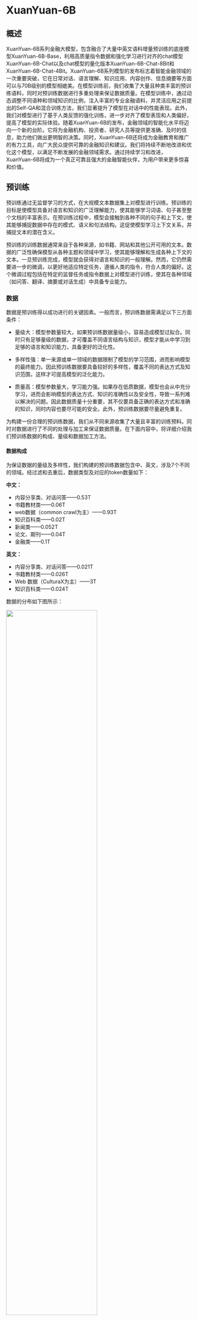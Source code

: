 # XuanYuan-6B

## 概述

XuanYuan-6B系列金融大模型，包含融合了大量中英文语料增量预训练的底座模型XuanYuan-6B-Base，利用高质量指令数据和强化学习进行对齐的chat模型XuanYuan-6B-Chat以及chat模型的量化版本XuanYuan-6B-Chat-8Bit和XuanYuan-6B-Chat-4Bit。XuanYuan-6B系列模型的发布标志着智能金融领域的一次重要突破，它在日常对话、语言理解、知识应用、内容创作、信息摘要等方面可以与70B级别的模型相媲美。在模型训练前，我们收集了大量且种类丰富的预训练语料，同时对预训练数据进行多重处理来保证数据质量。在模型训练中，通过动态调整不同语种和领域知识的比例，注入丰富的专业金融语料，并灵活应用之前提出的Self-QA和混合训练方法，我们显著提升了模型在对话中的性能表现。此外，我们对模型进行了基于人类反馈的强化训练，进一步对齐了模型表现和人类偏好，提高了模型的实际体验。随着XuanYuan-6B的发布，金融领域的智能化水平将迈向一个新的台阶。它将为金融机构、投资者、研究人员等提供更准确、及时的信息，助力他们做出更明智的决策。同时，XuanYuan-6B还将成为金融教育和推广的有力工具，向广大民众提供可靠的金融知识和建议。我们将持续不断地改进和优化这个模型，以满足不断发展的金融领域需求。通过持续学习和改进，XuanYuan-6B将成为一个真正可靠且强大的金融智能伙伴，为用户带来更多惊喜和价值。

## 预训练

预训练通过无监督学习的方式，在大规模文本数据集上对模型进行训练。预训练的目标是使模型具备对语言和知识的广泛理解能力，使其能够学习词语、句子甚至整个文档的丰富表示。在预训练过程中，模型会接触到各种不同的句子和上下文，使其能够捕捉数据中存在的模式、语义和句法结构。这促使模型学习上下文关系，并捕捉文本的潜在含义。

预训练的训练数据通常来自于各种来源，如书籍、网站和其他公开可用的文本。数据的广泛性确保模型从各种主题和领域中学习，使其能够理解和生成各种上下文的文本。一旦预训练完成，模型就会获得对语言和知识的一般理解。然而，它仍然需要进一步的微调，以更好地适应特定任务，遵循人类的指令，符合人类的偏好。这个微调过程包括在特定的监督任务或指令数据上对模型进行训练，使其在各种领域（如问答、翻译、摘要或对话生成）中具备专业能力。

### 数据

数据是预训练得以成功进行的关键因素。一般而言，预训练数据需满足以下三方面条件：

* 量级大：模型参数量较大，如果预训练数据量级小，容易造成模型过拟合。同时只有足够量级的数据，才可覆盖不同语言结构与知识，模型才能从中学习到足够的语言和知识能力，具备更好的泛化性。

* 多样性强：单一来源或单一领域的数据限制了模型的学习范围，进而影响模型的最终能力。因此预训练数据要具备较好的多样性，覆盖不同的表达方式及知识范围，这样才可提高模型的泛化能力。

* 质量高：模型参数量大，学习能力强。如果存在低质数据，模型也会从中充分学习，进而会影响模型的表达方式、知识的准确性以及安全性，导致一系列难以解决的问题。因此数据质量十分重要，其不仅要具备正确的表达方式和准确的知识，同时内容也要尽可能的安全。此外，预训练数据要尽量避免重复。

为构建一份合理的预训练数据，我们从不同来源收集了大量且丰富的训练预料。同时对数据进行了不同的处理与加工来保证数据质量。在下面内容中，将详细介绍我们预训练数据的构成、量级和数据加工方法。

#### 数据构成

为保证数据的量级及多样性，我们构建的预训练数据包含中、英文，涉及7个不同的领域。经过滤和去重后，数据类型及对应的token数量如下：

**中文：**
* 内容分享类、对话问答——0.53T
* 书籍教材类——0.06T
* web数据（common crawl为主）——0.93T
* 知识百科类——0.02T
* 新闻类——0.052T
* 论文、期刊——0.04T
* 金融类——0.1T

**英文：**
* 内容分享类、对话问答——0.021T
* 书籍教材类——0.026T
* Web 数据（CulturaX为主）——3T
* 知识百科类——0.024T

数据的分布如下图所示：

<img src=resources/pretraining_data.png width=70%>

#### 数据处理

为保证预训练数据的质量，我们采取了一系列方法对数据进行处理，包括规则清洗、PPL过滤、数据去重和内容安全过滤。下面将介绍数据处理的具体内容。

**规则清洗：** 规则清洗主要按照预先设计的一系列规则来对数据进行规范化和过滤。规则清洗速度较快，但只能清洗特定模式的数据，无法深入理解文本内容。尽管如此，规则清洗也可解决大量有明显问题的数据。具体而言，规则清洗主要包括以下几方面：

* 格式规范化：主要包括中文繁简转换，标点符号全半角统一、重复符号压缩处理；
* 关键词过滤（篇章级）：使用恶意关键词过滤明显有害的文本；
* 长度过滤（行级别）：过滤掉过短或无效片段。

**PPL过滤：** 除了衡量大语言模型的文本建模能力外，PPL[<sup>1</sup>](#ppl)也是一个很好的衡量数据内容质量的指标。我们使用统计语言模型针对PPL过高的文本进行过滤，保留语义流畅的高质量文本内容。

**数据去重：** 我们使用MinHash[<sup>2</sup>](#minhash)方案进行重复数据过滤，主要包括如下步骤：MinHash生成、构建LSH索引和相似的pair、根据相似的pair求连通图、全局去重。

**内容安全过滤：** 为更大程度缓解大模型的安全隐患，我们需要进一步对预训练数据进行安全过滤。目标是过滤掉垃圾广告、政治敏感、暴力、色情等不符合人类价值观的数据。为了保持模型的泛化性，不能直接将以上几个领域的数据全部直接删除。因此我们详细制定了不同领域的内容标准，人工标注有害和无害样本，训练多个内容有害分类器。再经过人工评估，确定分类器的阈值，在清洗掉有害文本的前提下，避免大量误伤文本。

在预训练中，我们并没有使用全部的数据，而是按照一定的策略从每个领域中采样一定量的数据进行模型训练。

### 训练

与其他语言模型（LLMs）类似，我们采用了类似于LLaMA[<sup>3</sup>](#llama)<sup>,</sup>[<sup>4</sup>](#llama2)框架的结构。我们的模型具有4096个隐藏单元，由30层和32个注意力头组成。为了融入位置信息，我们采用了RoPE[<sup>5</sup>](#rope)作为位置嵌入技术。模型中使用的激活函数是SwiGLU[<sup>6</sup>](#swiglu)，并使用RMSNorm[<sup>7</sup>](#rmsnorm)进行归一化处理。在训练过程中，我们将最大序列长度设置为2048个token。词表的大小为39438，与我们先前模型（XuanYuan-13B、XuanYuan-70B）使用的词表一致。这些设置和架构选择使得我们的模型能够有效地捕捉和处理给定数据中的复杂语言模式和依赖关系。为了高效训练我们的模型，我们使用NVIDIA A800 80GB GPU以及DeepSpeed[<sup>8</sup>](#deepspeed)分布式训练框架，在DeepSpeed中，我们使用zero[<sup>9</sup>](#zero) stage 1。下表展示了我们模型的具体配置。

| models       | size | hidden size | layers | heads | position embedding | activation function | normalization | vocab   | length |
| ------------ | ---- | ----------- | ------ | ----- | ------------------ | ------------------- | ------------- | ------- | ------ |
| LLaMA        | 7B   | 4096        | 32     | 32    | ROPE               | SwiGLU              | RMSNorm       | 32,000  | 2,048  |
| LLaMA2       | 7B   | 4096        | 32     | 32    | ROPE               | SwiGLU              | RMSNorm       | 32,000  | 4,096  |
| ChatGLM-6B   | 6B   | 4096        | 28     | 32    | ROPE               | GELU                | Layer Norm    | 130,528 | 2,048  |
| ChatGLM2-6B  | 6B   | 4096        | 28     | 32    | ROPE               | SwiGLU              | RMSNorm       | 65,024  | 32,768 |
| Baichuan-7B  | 7B   | 4096        | 32     | 32    | ROPE               | SwiGLU              | RMSNorm       | 64,000  | 4,096  |
| Baichuan2-7B | 7B   | 4096        | 32     | 32    | ROPE               | SwiGLU              | RMSNorm       | 125,696 | 4,096  |
| Qwen-7B      | 7B   | 4096        | 32     | 32    | ROPE               | SwiGLU              | RMSNorm       | 151,851 | 2,048  |
| Yi-6B        | 6B   | 4096        | 32     | 32    | ROPE               | SwiGLU              | RMSNorm       | 64,000  | 4,096  |
|XuanYuan-6B   | 6B   | 4096        | 30     | 32    | ROPE               | SwiGLU              | RMSNorm       | 39,438  | 2,048  |

在训练过程中，我们使用了各种类型的数据，包括新闻文章、用户生成内容、研究论文、书籍和代码示例等。这种多样的数据来源丰富了训练语料库，使模型能够从不同的领域和文本类型中学习。为了确保模型的性能提升，我们在训练过程中采用动态评估和调整的方法。具体而言，我们在每个检查点对模型在特定任务或基准上的性能进行评估，并根据评估结果动态调整不同来源的训练数据配比。通过不断监控模型的训练进展并微调数据分布，我们可以不断优化模型训练过程，提升模型的各项能力。

为了增强模型的考试能力，我们采用了额外的考试题和知识点。这确保了模型在考试场景中能够提供准确的解答。为了实现这一点，我们利用离线搜索增强技术，根据给定的上下文检索相应的考试题和答案。这种方法使得模型能够利用更广泛的与考试相关的信息，并提高其生成精确答案的能力。此外，为了使模型能够以生成式的方式获取知识，我们将选择题的提示和选项转化为相应的知识点。这种方法使得模型能够从具体实例中进行泛化，并在考试和问答环境中灵活应用其所掌握的知识。通过采用这种方法，模型对底层概念有了更深入的理解，并能够提供更全面和有见地的回答。

下表展示了预训练的超参数配置：

| Hyperparameter      | XuanYuan-6B |
| ------------------- | ----------- |
| Batch size / device | 6           |
| Learning rate       | 5e-4        |
| Min. learning rate  | 1e-6        |
| Warmup steps        | 50          |
| Gradient clipping   | 1.0         |

## 有监督微调

### 数据构造

在有监督微调中，数据的选择是成功的基石。数据的质量、数量和配比都扮演着至关重要的角色。质量决定了模型学习的内容，数量影响着模型对任务的适应性，而配比则平衡了模型对通用知识与任务特定知识的利用。以下是具体的几个方面：
* 数据质量：选择高质量的数据至关重要，因为它确保了模型学习到的内容是准确、一致且具有代表性的。标注的正确性、内容的准确性和数据的多样性都是关键因素。不良的数据质量可能导致模型学习到错误的模式，降低其泛化能力，甚至引发过拟合。
* 数据数量：数据量的选择也至关重要。充足的数据有助于模型更好地学习任务的特征和模式，提高其性能。然而，过多的数据也可能增加计算资源的负担，导致训练时间延长，并可能引入噪声。因此，需要在数据的有效性和训练成本之间找到平衡。
* 数据配比：在微调过程中，需要将预训练数据与特定任务数据合理配比。这需要根据任务需求进行调整，以确保模型既能学习到通用语言知识，又能掌握任务特定知识。在某些情况下，增加特定任务数据的比例可能有助于提高模型在该任务上的性能；而在其他情况下，保持一定的通用知识可能更为关键。
* 数据多样性与代表性：为了确保模型在真实场景中具有良好的泛化能力，所选择的数据应覆盖特定任务的各种场景、语境和类型。同时，选择来自不同来源和类型的数据可以提高模型的鲁棒性。

为了实现这些目标，我们采用self-QA[<sup>10</sup>](#selfqa)方法进行指令微调数据的收集。首先，我们简要介绍问题生成（QG）和问题回答（QA）这两个密切相关的任务。它们可以被视为一个对偶问题，前者涉及根据给定的段落或信息生成问题，后者涉及根据给定的段落或信息回答问题。特别是，机器阅读理解（MRC）技术通常用于QA任务。对于人类来说，自问自答学习意味着根据提供的信息提出问题并回答问题，然后将其回答与原始知识进行比较。这种方法在增强个体对提供信息的理解方面非常有效。对于特定领域的指令样本，我们可以将指令和输入视为一个整体，因此指令和输入可以等同于问题，而指令输出则等同于回答。

Self-QA方法能够在没有人工标注的情况下生成大量高质量的问答数据，为模型提供有监督的训练样本。基本思想是利用现有的高质量大型模型，根据无监督的知识生成微调数据。这些无监督的知识可以来自书籍、网页，也可以是从结构化的表格数据或图谱数据转换而来的非结构化文档数据。具体流程如下：

<img src=resources/6b_self_qa.png width=60%>

1. 知识引导的指令生成：使用语言模型ChatGPT根据无监督文本生成领域相关的指令。为了确保指令不依赖于参考文本内容，需要提供一些准则。这样就可以获得多个相关的指令，在下一个阶段使用。无监督的知识数据可以是连续文本，如书籍或网页，也可以是经过预处理的非结构化文本数据，如表格或知识图谱。对于这些结构化数据将采用下面的方法转换成非结构化数据：

<img src=resources/6b_stru_cha.png width=45%>

在这里使用的prompt如下：

<img src=resources/6b_ins_gen.png width=60%>

2. 机器阅读理解：在这个阶段，语言模型根据无监督的知识对生成的指令问题进行阅读理解，并生成答案。这里使用的prompt如下：

<img src=resources/6b_read_compre_prom.png width=60%>

3. 修剪与过滤：尽管在前面的阶段中规定了一些生成问题和答案的限制，但仍然会有一些违反规则的文本生成。此外，生成的指令示例可能也存在格式问题。因此，需要应用不同的启发式过滤器来确保生成的文本符合预定义的准则，并保持正确性和连贯性。经过过滤后的问题和答案可以直接用作指令微调数据。此外，还可以将指令和相应的无监督知识添加到问题中，以便模型学习特定的领域任务，如阅读理解和信息提取。通过以上步骤，self-QA方法可以在没有指令数据的情况下，利用高质量的大型模型从无监督文档中生成指令数据，并通过有监督微调提高模型在遵循指令方面的能力。

### 模型训练

在模型训练层面，我们使用混合微调训练的方式进行。虽然通用大型模型的使用越来越广泛，但特定领域模型的重要性也不可忽视。在许多领域中，语言的分布和特定的语言细微差别需要进行针对性的微调或专门训练的模型。因此，已经出现了一系列特定领域的大型模型，以满足不同领域的需求。特定领域的语言模型和聊天模型对数据分发和训练方法提出了更高的要求。它们需要捕捉特定领域的语言特征、术语和上下文，以实现最佳性能。然而，仅仅依靠特定领域的数据进行训练可能会导致灾难性的遗忘，即模型失去了之前从通用领域学到的知识，从而影响整体性能。混合微调训练框架的基本思想是结合通用领域和特定领域的数据进行训练，以获得更好的性能和更广泛的适应性。

混合微调方法是一种有效的策略，在微调阶段中巧妙地结合了无监督预训练数据和有监督指令微调数据，以避免灾难性遗忘的发生。无监督预训练数据可以通过从互联网抓取并进行清理和过滤来获取。至于有监督指令微调数据，我们采用了自我指导和自我问答等方法进行收集。混合微调方法的优势在于，它充分利用了预训练模型在大规模无监督数据上所学到的语言表示能力，并通过有监督指令微调数据提供任务特定的指导。通过混合无监督数据和有监督数据，包括通用和特定领域的数据，模型能够在微调过程中保持对预训练知识的记忆，从而避免灾难性遗忘的问题。这种方法不仅可以提高模型在特定任务上的性能，还能够增强其泛化能力和适应性。

## 强化对齐

基于人类反馈的强化学习（Reinforcement learning with human feedback，RLHF）是对大语言模型（Large language model，LLM）进行对齐的有效手段。参考Instruct-GPT[<sup>11</sup>](#instruct_gpt)和LLaMA2[<sup>4</sup>](#llama2)中的做法，我们也对指令微调后的XuanYuan-6B进行了RLHF训练，以进一步对齐模型表现与人类偏好，提高模型通用性、安全性及金融能力。

具体而言，RLHF过程一般包括三个步骤：偏好数据构建、奖励模型（Reward model，RM）训练及强化训练。接下来我们分别介绍每个步骤的具体做法。

### 偏好数据构建

偏好数据中包含了人类的偏好信息，一条偏好数据一般由4方面构成，即：

<span id="data_form"></span> $$(x, y_1, y_2, l) \tag{1}$$

其中 $x$ 为prompt， $y_1$ 和 $y_2$ 为prompt $x$ 的两条response， $l$ 为偏好标注信息，其标注了 $y_1$ 和 $y_2$ 哪个更符合人类偏好（在给定 $x$ 的条件下）。由此可见，要构建偏好数据集，我们要有prompt、prompt 对应的两个（或多个）response，同时还需要对数据进行偏好标注。

#### Prompt构建

在构建prompt时，我们重点关注两方面，一方面是数据的丰富度与多样性，一方面是数据的质量。

为保证数据的多样性，我们把通用性、安全性及金融属性进行了更细粒度的拆分，得到了多个子项，并按照一定的量级和比例收集每一子项的数据。这样可以使收集的prompt覆盖到不同的方面，同时具备合理的量级及配比。通用性的拆分以及各子项数据配比见下图。

<img src=resources/prompt_parts.png width=70%>

为保证数据质量，我们聘请了专业人员对数据进行了清洗：删除或修改有明显错误的prompt、改进表达或格式有瑕疵的prompt、保留正确的prompt。经过清洗后，我们获得了4w+高质量的prompt数据。

我们相信，数据至关重要。如果数据配比不合适，或者有重大质量问题，无论采用的算法多高明，学习到的模型也必然是不合理的。

#### Response生成

为保证RM训练数据和测试数据分布的一致性，避免出现OOD（Out of distribution）问题，我们使用XuanYuan-6B-SFT来产生response。这是因为RM测试数据为actor模型的输出（强化训练阶段），而actor的初始状态为XuanYuan-6B-SFT。

使用XuanYuan-6B-SFT的采样参数，在生成多个response时，response间彼此相似度较高，难以标注偏好信息。因此，我们提高了采样参数中temperature和top_p的值，然后再生成response，以保证response的多样性，以及其包含的偏好信息的多样性。

#### 偏好标注

当前业界流行的偏好标注方式主要有两种：rank标注及pair标注。rank标注中，一个prompt包含多个response（一般为4个），标注者要求对多个response进行排序。之后根据排序信息，可以将response两两组合，构建形如公式(1)所示的偏好数据。Instruct-GPT[<sup>11</sup>](#instruct_gpt)即采用这类标注方式。相比rank标注，pair标注则更为直接，一条prompt仅生成两个response，标注者直接比较两个response，标出哪条response更符合偏好。此外，一些标注方法也要求标出偏好的强度。Anthropic[<sup>12</sup>](#anthropic)和LLaMA2[<sup>4</sup>](#llama2)即采用pair形式的偏好标注。

初期，我们采用rank标注方式，但在实际操作时，发现这种标注方式一方面标注速度较慢，另一方面不同的标注人员标注结果的一致性较低。为了解决这个问题，我们也采用了pair标注方式，同时也要求标注出偏好的强度，以收集更多的偏好信息，来提升RM的泛化性能。下图展示了我们具体的标注页面，标注结果有8个档位，从左到右依次命名为A3、A2、A1、A0、B0、B1、B2、B3。其中A3表示A好于B的程度最高，B3表示B好于A的程度最高，其他档位依此类推。

<img src=resources/label_platform.png>

数据标注质量十分重要，如果标注的数据本身存在问题，那么模型训练绝对不会正常。为了提升标注质量，我们制定了一套完善的标注标准，覆盖了实际中可能出现的大多数场景，并在标注过程中不断发现和解决新出现的问题，不断扩充完善我们的标注标准。此外，我们对标注人员进行了深入的培训和指导，让他们能真正理解和使用这套标准，并在他们标注中遇到疑惑时及时解答。最后，我们对交付的标注结果进行了严格的质检，如数据不合格会重新进行标注，直至满足验收标准。通过一系列的优化措施，我们获得了一批覆盖面广、质量高的偏好数据。这些认真构建的数据是我们得以成功进行RLHF训练的关键。

### RM训练

#### 架构

我们使用XuanYuan-6B-SFT作为RM的基本架构。偏好数据中的response由XuanYuan-6B-SFT生成，因此XuanYuan-6B-SFT对偏好数据有更好的适配性，可以快速理解偏好数据并进行偏好建模。

对于XuanYuan-6B-SFT，我们去掉最后的LM_head layer，并将其替换为value head layer。Value head layer为一个线性层，输入是的XuanYuan-6B-SFT次顶层的特征，输出为一个一维的reward分数。训练开始时，我们将value head layer进行随机初始化。训练过程中，value head layer和底层XuanYuan-6B-SFT（已去掉LM_head layer）联合进行训练。

#### 数据

我们使用构建的偏好数据进行RM训练，但删除了偏好强度最低的数据（即A0，B0）。偏好强度低意味着两个response比较接近，未包含明显的偏好信息。这类数据歧义比较大，会让模型感觉比较“困惑”，不利于模型进行偏好建模。

在实际操作中，我们共使用了约6w+偏好数据，其中90%用于训练，剩余的10%用于测试。

#### 损失函数

我们使用对比损失进行RM训练，根据Bradley-Terry (BT)模型[<sup>13</sup>](#bt_model)，偏好分布可写成如下形式：

$$p(y_1 \succ y_2 \mid x) = \sigma[r_\theta(x,y_1) - r_\theta(x,y_2)] \tag{2}$$

其中 $x$ 为prompt， $y_1$ 和 $y_2$ 为 $x$ 的两个response， $\sigma$ 为sigmoid函数， $r(x,y)$ 为prompt $x$ 和相的response $y$ 的reward， $\theta$ 为RM的参数。给定公式(2)，偏好数据集 $\mathcal{D} = \lbrace x^{(i)}, y_c^{(i)}, y_r^{(i)}\rbrace_{i=1}^{N}$ 的负log似然（均值）为：

$$-\mathbb{E}\_{(x,y_c,y_r) \in \mathcal{D}}[\log \sigma(r_\theta(x,y_c) - r_\theta(x, y_r))] \tag{3}$$

其中 $y_c$ 为chosen resposne， $y_r$ 为rejected response，公式3即为训练RM常用的对比损失。

参考DeepSpeed-Chat[<sup>14</sup>](#dsc)中做法，我们使用token-level的对比损失来进行RM的训练。对于 $y_c$ 和 $y_r$，先找到他们第一个不相同的token所在的位置，作为起始位置；然后找到两个response结束的位置，并取两者的最大值，作为结束位置；之后计算从起始位置，到结束位置，相同位置上 $y_c$ 和 $y_r$ 之间的对比损失，最后求对比损失的均值作为该条偏好样本的损失。在预测阶段，我们取response最后一个token对应的reward作为该response的reward。

为保证训练/测试的一致性，训练时应该取 $y_c$ 最后一个token的reward和 $y_r$ 最后一个token的reward来计算对比损失，我们称这种对比损失为sentence-level损失。我们实验对比了两种损失函数的表现，结果表明sentence-level损失训练RM可获得更高的测试精度。但是RM不仅用于打reward分，还用于强化训练阶段critic model的初始化。我们发现使用sentence-level损失训练的RM初始化critic model后，强化训练会变得不稳定，难以收敛。因此我们仍使用token-level损失来进行RM训练，虽然精度会有小幅下降，但强化训练的稳定性会有较大提高。

#### 模型选择

在RM训练阶段，我们会训练多个epoch，并在每个epoch结束后存储当前RM，之后选择合适的RM进行后续强化训练。在选择RM时，我们主要看以下几点：

* 测试精度：因为测试精度客观反映了RM打分合理性；

* RM输出的reward尺度：如果reward值过小或过大，在后续强化训练时会产生数值问题，导致训练无法正常进行；

* chosen和rejected response reward之间的margin：具体做法是计算测试集中的chosen response reward均值和rejected response reward均值，观察两个均值之间是否存在一定的margin。如存在一定的margin，则说明RM有较强的鲁棒性。

我们使用的RM测试精度是63%，输出尺度在[-1, 1]区间内，margin为0.5。

### 强化训练

#### 结构

强化训练中，actor model和reference model为XuanYuan-6B-SFT，critic model和reward model均采用XuanYuan-6B-SFT作为基本架构，critic model用训练好的RM进行初始化。训练中，actor model和critic model需要进行更新，而reference model和reward model则保持不变。

#### 数据

强化训练的数据为prompt数据，即

$$\mathcal{D} = \lbrace x^{(i)}\rbrace_{i=1}^{M} \tag{4}$$

偏好数据本身也包含prompt，其中的prompt也可以用来进行强化训练。RM是基于偏好数据训练的，对于偏好数据中的prompt及对应的response，RM对其打分会更为精准（相较其他prompt而言）。所以将偏好数据中的prompt用于强化训练会使训练过程更为“容易”，很大程度上可以避免RM打分不准而导致的一系列问题，如reward hacking、训练不收敛等。

但是，仅采用偏好数据中的prompt是不够的，这样模型见到的数据过于局限，不利于提升模型的泛化性能。因此我们增加了额外的新prompt一起用于强化训练。新prompt的构建方式（配比、清洗方法等）和偏好数据中[prompt构建](#prompt构建)方式相同。此外，偏好数据prompt和新增prompt的比例为1:1。

#### 训练

在进行强化训练时，我们参考了Instruct-GPT[<sup>11</sup>](#instruct_gpt)、LLaMA2[<sup>4</sup>](#llama2)以及Anthropic[<sup>12</sup>](#anthropic)的做法。在实现上，我们参考了DeepSpeed-Chat[<sup>14</sup>](#dsc)框架。

强化训练的目标是优化actor，在给定prompt $x$ 的条件下，actor生成的response $y$ 能获得更高的期望回报 $R$，即：

$$\arg\max_{\pi}\mathbb{E}_{x\in D, y \in \pi}[R(y|x)] \tag{5}$$

其中 $\pi$ 表示待优化的策略，也就是actor model。回报 $R$ 由两部分组成，一部分是RM对生成的response的评分 $r_\theta(x,y)$；另一部分是生成 $y$ 时，actor $\pi$ 和初始模型（即XuanYuan-6B-SFT） $\pi_0$ 之间的KL散度，这主要是约束actor，不让其偏离SFT模型太远。这一方面可一定程度上减轻强化训练的“对齐税”，另一方面也有利于PPO训练。具体而言，回报 $R$ 可被记作：

$$R(y|x)=r_\theta(y|x)-\beta KL[\pi(y|x) \lVert \pi_0(y|x)] \tag{6}$$

我们使用Proximal policy optimization (PPO)[<sup>15</sup>](#ppo)方法来优化上述目标函数。具体而言，actor每生成一个token被视作一次强化决策，其对应的奖励是在进行token预测时，actor model $\pi$ 和初始模型 $\pi_0$ 的LM-Head输出的概率分布间的KL散度。当生成完整个response后，我们将其输入RM获得reward，并将RM的reward叠加到最后一个时刻的奖励值上。基于奖励值，我们使用GAE[<sup>16</sup>](#gae)方法计算优势函数，并进一步计算出PPO loss和critic loss，然后进行误差反传计算梯度，并用梯度更新actor model和critic model。

生成经验时，我们使用了和SFT模型相同的采样参数，一方面使模型有一定的探索空间，另一方面也保证了生成response的质量。我们设置KL的权重 $\beta=0.05$；过高的 $\beta$ 会使模型接近初始模型 $\pi_0$，强化训练效果不明显；过低的 $\beta$ 会过度优化reward值，容易造成reward hacking。我们将actor model和critic model的学习率设置为5e-7；过高的学习率会让RM值快速上升，容易造成reward hacking；而过低的学习率会极大降低训练速度。在计算loss时，我们使用fp32的数据精度，避免loss的数值问题引起的训练不稳定现象。我们共训练了约300 PPO step，训练中我们重点关注critic loss和RM reward值的变化，critic loss整体上应呈现下降趋势，而RM reward整体上应呈现上升趋势，但RM reward升的过高也是一种异常现象，此时大概率出现了reward hacking。

#### 模型选择

每训练20个PPO step，我们会存储当前的actor model。训练完成后，根据RM reward变化情况，我们挑选几个不同阶段的代表性模型进行快速的人工评估。人工评估时对比对象是强化训练前的模型，即XuanYuan-6B-SFT。评估完成后统计good（actor response $\succ$ SFT model response），same（actor response = SFT model response），bad（actor response $\prec$ SFT model resposne）数量，选择最有优势的actor model进行更正式的人工评估。

### 模型评估

我们聘请了专业的评估人员进行模型评估，评估题目覆盖通用性、安全性、金融垂类等不同范畴。为避免不同评估人员的喜好偏差，每道题目均由三个不同的评估人员进行评估。评估题目对其他人员完全封闭，避免研发人员通过构造类似的评估题目进行训练来获得更好的评估结果。在评估时，我们的对比对象是XuanYuan-6B-SFT，希望经过强化训练后能进一步提升SFT模型的效果。

下图展示了模型在通用性（评估时安全性被纳入了通用性范畴）和金融能力的综合评估结果。从图中可以看出，在两个领域，经过RLHF训练后，模型的能力都有了极大的提升。这证明了我们RLHF训练的有效性。

<img src=resources/6b_all_eval.png width=60%>

下图展示了模型在通用性的各细分子领域评估结果。从结果来看，在大多数子领域，经过强化训练后，模型的能力都有了明显的提高。在日常对话、逻辑推理、内容创作和安全性等子领域，强化带来的效果提升尤为明显。这些结果再次证明了强化对齐的有效性。然而在一些其他子领域，比如信息摘要、翻译等，强化训练并未带来明显的进步。在后续工作中，我们会补充更多的偏好数据，同时提升偏好标注质量，来进一步补齐这些弱项的能力。

<img src=resources/6b_general_eval.png width=60%>

下图展示了模型在金融各细分子领域的评估结果。从图中看出，在金融知识理解、金融业务分析两个子领域，强化训练带来了明显的能力提升。而在其他子领域，强化训练并未取得预期的效果。对这些子领域，我们同样会补充更多高质量的偏好数据，提高RM对这类prompt和response打分的准确性，进而提升强化训练的效果。

<img src=resources/6b_finance_eval.png width=60%>


## 参考文献
<div id="ppl"></div>

1. Jelinek, Fred, et al. "Perplexity—a measure of the difficulty of speech recognition tasks." *The Journal of the Acoustical Society of America* 62.S1 (1977): S63-S63.

<div id="minhash"></div>

2. Broder, Andrei Z. "On the resemblance and containment of documents." *Proceedings. Compression and Complexity of SEQUENCES 1997 (Cat. No. 97TB100171)*. IEEE, 1997.

<div id="llama"></div>

3. Touvron H, Lavril T, Izacard G, et al. Llama: Open and efficient foundation language models[J]. arXiv preprint _arXiv:2302.13971_, 2023.

<div id="llama2"></div>

4. Touvron, Hugo, et al. “Llama 2: Open foundation and fine-tuned chat models.” _arXiv preprint arXiv:2307.09288_ (2023).

<div id="rope"></div>

5. Su, Jianlin, et al. "Roformer: Enhanced transformer with rotary position embedding." *Neurocomputing* 568 (2024): 127063.

<div id="swiglu"></div>

6. Shazeer, Noam. "Glu variants improve transformer." *arXiv preprint arXiv:2002.05202* (2020).

<div id="rmsnorm"></div>

7. Zhang, Biao, and Rico Sennrich. "Root mean square layer normalization." *Advances in Neural Information Processing Systems* 32 (2019).

<div id="deepspeed"></div>

8. Rasley, Jeff, et al. "Deepspeed: System optimizations enable training deep learning models with over 100 billion parameters." *Proceedings of the 26th ACM SIGKDD International Conference on Knowledge Discovery & Data Mining*. 2020.

<div id="zero"></div>

9. Rajbhandari, Samyam, et al. "Zero: Memory optimizations toward training trillion parameter models." *SC20: International Conference for High Performance Computing, Networking, Storage and Analysis*. IEEE, 2020.

<div id="selfqa"></div>

10. Zhang, Xuanyu, and Qing Yang. "Self-QA: Unsupervised Knowledge Guided Language Model Alignment." *arXiv preprint arXiv:2305.11952* (2023).

<div id="instruct_gpt"></div>

11. Ouyang, Long, et al. “Training language models to follow instructions with human feedback.” _Advances in Neural Information Processing Systems_ 35 (2022): 27730-27744.

<div id="anthropic"></div>

12. Bai, Yuntao, et al. “Training a helpful and harmless assistant with reinforcement learning from human feedback.” _arXiv preprint arXiv:2204.05862_ (2022).

<div id="bt_model"></div>

13. Bradley R A, Terry M E. Rank analysis of incomplete block designs: I. The method of paired comparisons[J]. _Biometrika_, 1952, 39(3/4): 324-345.

<div id="dsc"></div>

14. Yao, Zhewei, et al. "Deepspeed-chat: Easy, fast and affordable rlhf training of chatgpt-like models at all scales." _arXiv preprint arXiv:2308.01320_ (2023).

<div id="ppo"></div>

15. John Schulman, Filip Wolski, Prafulla Dhariwal, Alec Radford, and Oleg Klimov. Proximal policy optimization algorithms. _arXiv preprint arXiv:1707.06347,_ 2017.

<div id="gae"></div>

16. Jaques, Natasha, et al. "Way off-policy batch deep reinforcement learning of implicit human preferences in dialog." _arXiv preprint arXiv:1907.00456_ (2019).

